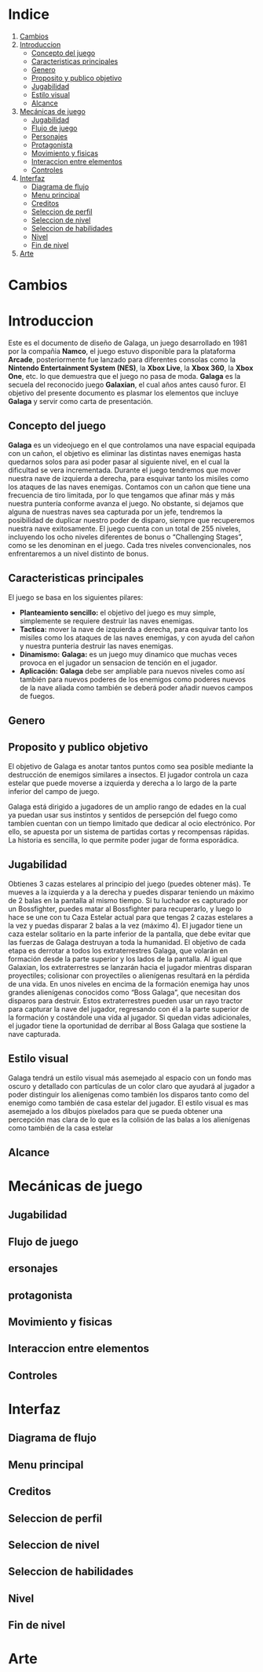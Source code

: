 # Indice

1. [Cambios](#cambios)
2. [Introduccion](#introduccion)
    * [Concepto del juego](#concepto-del-juego)
    * [Caracteristicas principales](#caracteristicas-principales)
    * [Genero](#genero)
    * [Proposito y publico objetivo](#proposito-y-publico-objetivo)
    * [Jugabilidad](#jugabilidad)
    * [Estilo visual](#estilo-visual)
    * [Alcance](#alcance)
3. [Mecánicas de juego](#mec-nicas-de-juego)
    * [Jugabilidad](#jugabilidad-1)
    * [Flujo de juego](#flujo-de-juego)
    * [Personajes](#personajes)
    * [Protagonista](#protagonista)
    * [Movimiento y fisicas](#movimiento-y-fisicas)
    * [Interaccion entre elementos](#interaccion-entre-elementos)
    * [Controles](#controles)
4. [Interfaz](#interfaz)
    * [Diagrama de flujo](#diagrama-de-flujo)
    * [Menu principal](#menu-principal)
    * [Creditos](#creditos)
    * [Seleccion de perfil](#seleccion-de-perfil)
    * [Seleccion de nivel](#seleccion-de-nivel)
    * [Seleccion de habilidades](#seleccion-de-habilidades)
    * [Nivel](#nivel)
    * [Fin de nivel](#fin-de-nivel)
5. [Arte](#arte)

# Cambios


# Introduccion
Este es el documento de diseño de Galaga, un juego desarrollado en 1981 por la compañia **Namco**, el juego estuvo disponible para la plataforma **Arcade**, posteriormente fue lanzado para diferentes consolas como la **Nintendo Entertainment System (NES)**, la **Xbox Live**, la **Xbox 360**, la **Xbox One**, etc. lo que demuestra que el juego no pasa de moda. **Galaga** es la secuela del reconocido juego **Galaxian**, el cual años antes causó furor.
El objetivo del presente documento es plasmar los elementos que incluye **Galaga** y servir como carta de presentación.

## Concepto del juego
**Galaga** es un videojuego en el que controlamos una nave espacial equipada con un cañon, el objetivo es eliminar las distintas naves enemigas hasta quedarnos solos para asi poder pasar al siguiente nivel, en el cual la dificultad se vera incrementada.
Durante el juego tendremos que mover nuestra nave de izquierda a derecha, para esquivar tanto los misiles como los ataques de las naves enemigas. Contamos con un cañon que tiene una frecuencia de tiro limitada, por lo que tengamos que afinar más y más nuestra puntería conforme avanza el juego. No obstante, si dejamos que alguna de nuestras naves sea capturada por un jefe, tendremos la posibilidad de duplicar nuestro poder de disparo, siempre que recuperemos nuestra nave exitosamente.
El juego cuenta con un total de 255 niveles, incluyendo los ocho niveles diferentes de bonus o “Challenging Stages”, como se les denominan en el juego. Cada tres niveles convencionales, nos enfrentaremos a un nivel distinto de bonus.

## Caracteristicas principales
El juego se basa en los siguientes pilares:
   * **Planteamiento sencillo:** el objetivo del juego es muy simple, simplemente se requiere destruir las naves enemigas.
   * **Tactica:** mover la nave de izquierda a derecha, para esquivar tanto los misiles como los ataques de las naves enemigas, y con ayuda del cañon y nuestra punteria destruir las naves enemigas.
   * **Dinamismo:** **Galaga:** es un juego muy dinamico que muchas veces provoca en el jugador un sensacion de tención en el jugador.
   * **Aplicación:** **Galaga** debe ser ampliable para nuevos niveles como así también para nuevos poderes de los enemigos como poderes nuevos de la nave aliada como también se deberá poder añadir nuevos campos de fuegos. 
## Genero


## Proposito y publico objetivo
El objetivo de Galaga es anotar tantos puntos como sea posible mediante la destrucción de enemigos similares a insectos. El jugador controla un caza estelar que puede moverse a izquierda y derecha a lo largo de la parte inferior del campo de juego.

Galaga está dirigido a jugadores de un amplio rango de edades en la cual ya puedan usar sus instintos y sentidos de persepción del fuego como tambíen cuentan con un tiempo limitado que dedicar al ocio electrónico. Por ello, se apuesta por un sistema de partidas cortas y recompensas rápidas. 
La historia es sencilla, lo que permite poder jugar de forma esporádica.

## Jugabilidad
Obtienes 3 cazas estelares al principio del juego (puedes obtener más). Te mueves a la izquierda y a la derecha y puedes disparar teniendo un máximo de 2 balas en la pantalla al mismo tiempo. Si tu luchador es capturado por un Bossfighter, puedes matar al Bossfighter para recuperarlo, y luego lo hace se une con tu Caza Estelar actual para que tengas 2 cazas estelares a la vez y puedas disparar 2 balas a la vez (máximo 4).
El jugador tiene un caza estelar solitario en la parte inferior de la pantalla, que debe evitar que las fuerzas de Galaga destruyan a toda la humanidad. El objetivo de cada etapa es derrotar a todos los extraterrestres Galaga, que volarán en formación desde la parte superior y los lados de la pantalla. Al igual que Galaxian, los extraterrestres se lanzarán hacia el jugador mientras disparan proyectiles; colisionar con proyectiles o alienígenas resultará en la pérdida de una vida.
En unos niveles en encima de la formación enemiga hay unos grandes alienígenas conocidos como “Boss Galaga”, que necesitan dos disparos para destruir. Estos extraterrestres pueden usar un rayo tractor para capturar la nave del jugador, regresando con él a la parte superior de la formación y costándole una vida al jugador. Si quedan vidas adicionales, el jugador tiene la oportunidad de derribar al Boss Galaga que sostiene la nave capturada.

## Estilo visual
Galaga tendrá un estilo visual más asemejado al espacio con un fondo mas oscuro y detallado con partículas de un color claro que ayudará al jugador a poder distinguir los alienígenas como también los disparos tanto como del enemigo como también de casa estelar del jugador. El estilo visual es mas asemejado a los dibujos pixelados para que se pueda obtener una percepción mas clara de lo que es la colisión de las balas a los alienígenas como también de la casa estelar 

## Alcance


# Mecánicas de juego


## Jugabilidad


## Flujo de juego


## ersonajes


## protagonista


## Movimiento y fisicas


## Interaccion entre elementos


## Controles


# Interfaz


## Diagrama de flujo


## Menu principal


## Creditos


## Seleccion de perfil


## Seleccion de nivel


## Seleccion de habilidades


## Nivel


## Fin de nivel


# Arte



